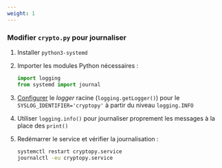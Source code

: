 ```yaml
---
weight: 1
---
```

### Modifier `crypto.py` pour journaliser

1. Installer `python3-systemd`

2. Importer les modules Python nécessaires :

   ```python
   import logging
   from systemd import journal
   ```

3. [Configurer](https://github.com/systemd/python-systemd#notes)
   le *logger* racine (`logging.getLogger()`) pour le `SYSLOG_IDENTIFIER='cryptopy'`
   à partir du niveau `logging.INFO`

4. Utiliser `logging.info()` pour journaliser proprement les messages à la place
   des `print()`

5. Redémarrer le service et vérifier la journalisation :

   ```sh
   systemctl restart cryptopy.service
   journalctl -eu cryptopy.service
   ```
